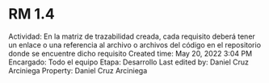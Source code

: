 # RM 1.4

Actividad: En la matriz de trazabilidad creada, cada requisito deberá tener un enlace o una referencia al archivo o archivos del código en el repositorio donde se encuentre dicho requisito
Created time: May 20, 2022 3:04 PM
Encargado: Todo el equipo
Etapa: Desarrollo
Last edited by: Daniel Cruz Arciniega
Property: Daniel Cruz Arciniega